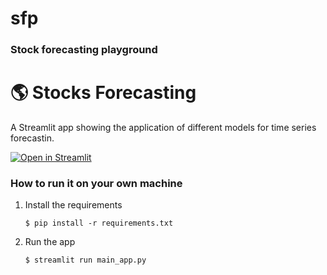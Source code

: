 # sfp

### Stock forecasting playground
# :earth_americas: Stocks Forecasting

A  Streamlit app showing the application of different models for time series forecastin.

[![Open in Streamlit](https://static.streamlit.io/badges/streamlit_badge_black_white.svg)](https://sfp.streamlit.app/)


### How to run it on your own machine

1. Install the requirements

   ```
   $ pip install -r requirements.txt
   ```

2. Run the app

   ```
   $ streamlit run main_app.py
   ```
